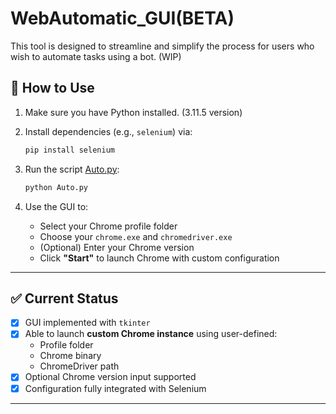 # WebAutomatic_GUI(BETA)
This tool is designed to streamline and simplify the process for users who wish to automate tasks using a bot. (WIP)

## 🚀 How to Use

1. Make sure you have Python installed. (3.11.5 version)
2. Install dependencies (e.g., `selenium`) via:

   ```bash
   pip install selenium
   ```

3. Run the script [Auto.py](Auto.py):

   ```bash
   python Auto.py
   ```

4. Use the GUI to:
   - Select your Chrome profile folder
   - Choose your `chrome.exe` and `chromedriver.exe`
   - (Optional) Enter your Chrome version
   - Click **"Start"** to launch Chrome with custom configuration

---

## ✅ Current Status

- [x] GUI implemented with `tkinter`
- [x] Able to launch **custom Chrome instance** using user-defined:
  - Profile folder
  - Chrome binary
  - ChromeDriver path
- [x] Optional Chrome version input supported
- [x] Configuration fully integrated with Selenium

---
